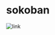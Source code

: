 # sokoban

![link]([demo/demo.gif](https://gamerview.uai.com.br/wp-content/uploads/2019/12/mario-gif.gif))
